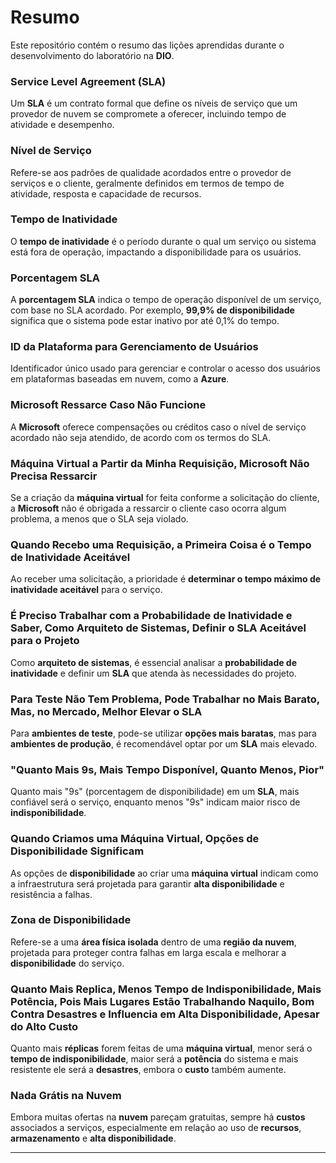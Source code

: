 # Resumo

Este repositório contém o resumo das lições aprendidas durante o desenvolvimento do laboratório na **DIO**.

### **Service Level Agreement (SLA)**
Um **SLA** é um contrato formal que define os níveis de serviço que um provedor de nuvem se compromete a oferecer, incluindo tempo de atividade e desempenho.

### **Nível de Serviço**
Refere-se aos padrões de qualidade acordados entre o provedor de serviços e o cliente, geralmente definidos em termos de tempo de atividade, resposta e capacidade de recursos.

### **Tempo de Inatividade**
O **tempo de inatividade** é o período durante o qual um serviço ou sistema está fora de operação, impactando a disponibilidade para os usuários.

### **Porcentagem SLA**
A **porcentagem SLA** indica o tempo de operação disponível de um serviço, com base no SLA acordado. Por exemplo, **99,9% de disponibilidade** significa que o sistema pode estar inativo por até 0,1% do tempo.

### **ID da Plataforma para Gerenciamento de Usuários**
Identificador único usado para gerenciar e controlar o acesso dos usuários em plataformas baseadas em nuvem, como a **Azure**.

### **Microsoft Ressarce Caso Não Funcione**
A **Microsoft** oferece compensações ou créditos caso o nível de serviço acordado não seja atendido, de acordo com os termos do SLA.

### **Máquina Virtual a Partir da Minha Requisição, Microsoft Não Precisa Ressarcir**
Se a criação da **máquina virtual** for feita conforme a solicitação do cliente, a **Microsoft** não é obrigada a ressarcir o cliente caso ocorra algum problema, a menos que o SLA seja violado.

### **Quando Recebo uma Requisição, a Primeira Coisa é o Tempo de Inatividade Aceitável**
Ao receber uma solicitação, a prioridade é **determinar o tempo máximo de inatividade aceitável** para o serviço.

### **É Preciso Trabalhar com a Probabilidade de Inatividade e Saber, Como Arquiteto de Sistemas, Definir o SLA Aceitável para o Projeto**
Como **arquiteto de sistemas**, é essencial analisar a **probabilidade de inatividade** e definir um **SLA** que atenda às necessidades do projeto.

### **Para Teste Não Tem Problema, Pode Trabalhar no Mais Barato, Mas, no Mercado, Melhor Elevar o SLA**
Para **ambientes de teste**, pode-se utilizar **opções mais baratas**, mas para **ambientes de produção**, é recomendável optar por um **SLA** mais elevado.

### **"Quanto Mais 9s, Mais Tempo Disponível, Quanto Menos, Pior"**
Quanto mais "9s" (porcentagem de disponibilidade) em um **SLA**, mais confiável será o serviço, enquanto menos "9s" indicam maior risco de **indisponibilidade**.

### **Quando Criamos uma Máquina Virtual, Opções de Disponibilidade Significam**
As opções de **disponibilidade** ao criar uma **máquina virtual** indicam como a infraestrutura será projetada para garantir **alta disponibilidade** e resistência a falhas.

### **Zona de Disponibilidade**
Refere-se a uma **área física isolada** dentro de uma **região da nuvem**, projetada para proteger contra falhas em larga escala e melhorar a **disponibilidade** do serviço.

### **Quanto Mais Replica, Menos Tempo de Indisponibilidade, Mais Potência, Pois Mais Lugares Estão Trabalhando Naquilo, Bom Contra Desastres e Influencia em Alta Disponibilidade, Apesar do Alto Custo**
Quanto mais **réplicas** forem feitas de uma **máquina virtual**, menor será o **tempo de indisponibilidade**, maior será a **potência** do sistema e mais resistente ele será a **desastres**, embora o **custo** também aumente.

### **Nada Grátis na Nuvem**
Embora muitas ofertas na **nuvem** pareçam gratuitas, sempre há **custos** associados a serviços, especialmente em relação ao uso de **recursos**, **armazenamento** e **alta disponibilidade**.

---
